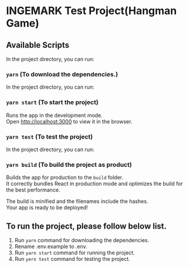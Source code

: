 # INGEMARK Test Project(Hangman Game)

## Available Scripts

In the project directory, you can run:

### `yarn` (To download the dependencies.)

In the project directory, you can run:

### `yarn start` (To start the project)

Runs the app in the development mode.\
Open [http://localhost:3000](http://localhost:3000) to view it in the browser.

### `yarn test` (To test the project)

In the project directory, you can run:

### `yarn build` (To build the project as product)

Builds the app for production to the `build` folder.\
It correctly bundles React in production mode and optimizes the build for the best performance.

The build is minified and the filenames include the hashes.\
Your app is ready to be deployed!

## To run the project, please follow below list.

1. Run `yarn` command for downloading the dependencies.
2. Rename .env.example to .env.
3. Run `yarn start` command for running the project.
4. Run `yern test` command for testing the project.
